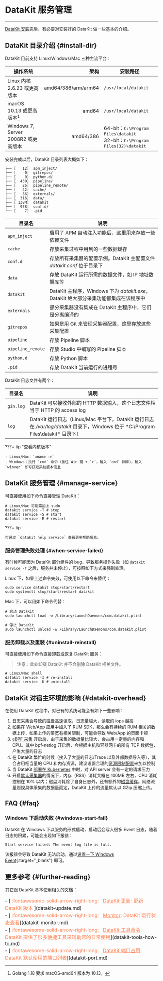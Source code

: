 
# DataKit 服务管理
---

[DataKit 安装](datakit-install.md)完后，有必要对安装好的 DataKit 做一些基本的介绍。

## DataKit 目录介绍 {#install-dir}

DataKit 目前支持 Linux/Windows/Mac 三种主流平台：

| 操作系统                            | 架构                | 安装路径                                                                       |
| ---------                           | ---:                | ------                                                                         |
| Linux 内核 2.6.23 或更高版本        | amd64/386/arm/arm64 | `/usr/local/datakit`                                                           |
| macOS 10.13 或更高版本[^1]          | amd64               | `/usr/local/datakit`                                                           |
| Windows 7, Server 2008R2 或更高版本 | amd64/386           | 64-bit：`C:\Program Files\datakit`<br />32-bit：`C:\Program Files(32)\datakit` |

[^1]: Golang 1.18 要求 macOS-amd64 版本为 10.13。

安装完成以后，DataKit 目录列表大概如下：


``` not-set
├── [   12]  apm_inject/
├── [    0]  gitrepos/
├── [    0]  python.d/
├── [  430]  pipeline/
├── [   26]  pipeline_remote/
├── [   42]  cache/
├── [   36]  externals/
├── [  316]  data/
├── [ 138M]  datakit
├── [  958]  conf.d/
└── [    7]  .pid
```

| 目录名            | 说明                                                                                 |
| ---               | ---                                                                                  |
| `apm_inject`      | 启用了 APM 自动注入功能后，这里用来存放一些依赖文件                                  |
| `cache`           | 存放采集过程中用到的一些数据缓存                                                     |
| `conf.d`          | 存放所有采集器的配置示例。DataKit 主配置文件 *datakit.conf* 位于目录下               |
| `data`            | 存放 DataKit 运行所需的数据文件，如 IP 地址数据库等                                  |
| `datakit`         | DataKit 主程序，Windows 下为 *datakit.exe*，DataKit 绝大部分采集功能都集成在该程序中 |
| `externals`       | 部分采集器没有集成在 DataKit 主程序中，它们是分离编译的                              |
| `gitrepos`        | 如果是用 Git 来管理采集器配置，这里存放这些采集配置                                  |
| `pipeline`        | 存放 Pipeline 脚本                                                                   |
| `pipeline_remote` | 存放 Studio 中编写的 Pipeline 脚本                                                   |
| `python.d`        | 存放 Python 脚本                                                                     |
| `.pid`            | 存放 DataKit 当前运行的进程号                                                        |

DataKit 日志文件有两个：

| 目录名            | 说明                                                                                 |
| ---               | ---                                                                                  |
| `gin.log`         | DataKit 可以接收外部的 HTTP 数据输入，这个日志文件相当于 HTTP 的 access log          |
| `log`             | DataKit 运行日志（Linux/Mac 平台下，DataKit 运行日志在 */var/log/datakit* 目录下，Windows 位于 *C:\Program Files\datakit\* 目录下）   |

<!-- markdownlint-disable MD046 -->
???+ tip "查看内核版本"

    - Linux/Mac：`uname -r`
    - Windows：执行 `cmd` 命令（按住 Win 键 + `r`，输入 `cmd` 回车），输入 `winver` 即可获取系统版本信息
<!-- markdownlint-enable -->

## DataKit 服务管理 {#manage-service}

可直接使用如下命令直接管理 DataKit：

```shell
# Linux/Mac 可能需加上 sudo
datakit service -T # stop
datakit service -S # start
datakit service -R # restart
```

<!-- markdownlint-disable MD046 -->
???+ tip

    可通过 `datakit help service` 查看更多帮助信息。
<!-- markdownlint-enable -->

### 服务管理失败处理 {#when-service-failed}

有时候可能因为 DataKit 部分组件的 bug，导致服务操作失败（如 `datakit service -T` 之后，服务并未停止），可按照如下方式来强制处理。

Linux 下，如果上述命令失效，可使用以下命令来替代：

```shell
sudo service datakit stop/start/restart
sudo systemctl stop/start/restart datakit
```

Mac 下，可以用如下命令代替：

```shell
# 启动 DataKit
sudo launchctl load -w /Library/LaunchDaemons/com.datakit.plist

# 停止 DataKit
sudo launchctl unload -w /Library/LaunchDaemons/com.datakit.plist
```

### 服务卸载以及重装 {#uninstall-reinstall}

可直接使用如下命令直接卸载或恢复 DataKit 服务：

> 注意：此处卸载 DataKit 并不会删除 DataKit 相关文件。

```shell
# Linux/Mac shell
datakit service -I # re-install
datakit service -U # uninstall
```

## DataKit 对宿主环境的影响 {#datakit-overhead}

在使用 DataKit 过程中，对已有的系统可能会有如下一些影响：

1. 日志采集会导致的磁盘高速读取，日志量越大，读取的 iops 越高
1. 如果在 Web/App 应用中加入了 RUM SDK，那么会有持续的 RUM 相关的数据上传，如果上传的带宽有相关限制，可能会导致 Web/App 的页面卡顿
1. [eBPF 采集](../integrations/ebpf.md) 开启后，由于采集的数据量比较大，会占用一定量的内存和 CPU。其中 bpf-netlog 开启后，会根据主机和容器网卡的所有 TCP 数据包，产生大量的日志
1. 在 DataKit 繁忙的时候（接入了大量的日志/Trace 以及外部数据导入等），其会占用相当量的 CPU 和内存资源，建议设置合理的[资源限制配置](datakit-conf.md#resource-limit)来加以控制
1. 当 DataKit [部署在 Kubernetes](datakit-daemonset-deploy.md) 中时，对 API server 会有一定的请求压力
1. 开启[默认采集器](datakit-input-conf.md#default-enabled-inputs)的情况下，内存（RSS）消耗大概在 100MB 左右，CPU 消耗控制在 10% 以内；磁盘消耗除了自身日志外，还有额外的[磁盘缓存](datakit-conf.md#dataway-wal)。网络流量则视具体采集的数据量而定，DataKit 上传的流量默认以 GZip 压缩上传。

## FAQ {#faq}

### Windows 下启动失败 {#windows-start-fail}

DataKit 在 Windows 下以服务的形式启动，启动后会写入很多 Event 日志，随着日志的积累，可能会出现如下报错：

``` not-set
Start service failed: The event log file is full.
```

该报错会导致 DataKit 无法启动。通过[设置一下 Windows Event](https://stackoverflow.com/a/13868216/342348){:target="_blank"} 即可。

## 更多参考 {#further-reading}

其它跟 DataKit 基本使用相关的文档：

<font size=3>
<div class="grid cards" markdown>
- [<font color="coral"> :fontawesome-solid-arrow-right-long: &nbsp; <u>DataKit 更新</u>: 更新 DataKit 版本 </font>](datakit-update.md)
</div>

<div class="grid cards" markdown>
- [<font color="coral"> :fontawesome-solid-arrow-right-long: &nbsp; <u>Monitor</u>: DataKit 运行状态查看</font>](datakit-monitor.md)
</div>

<div class="grid cards" markdown>
- [<font color="coral"> :fontawesome-solid-arrow-right-long: &nbsp; <u>DataKit 工具命令</u>: DataKit 提供了很多便捷工具来辅助您的日常使用</font>](datakit-tools-how-to.md)
</div>

<div class="grid cards" markdown>
- [<font color="coral"> :fontawesome-solid-arrow-right-long: &nbsp; <u>DataKit 端口占用</u>: DataKit 默认使用的端口列表</font>](datakit-port.md)
</div>
</font>
